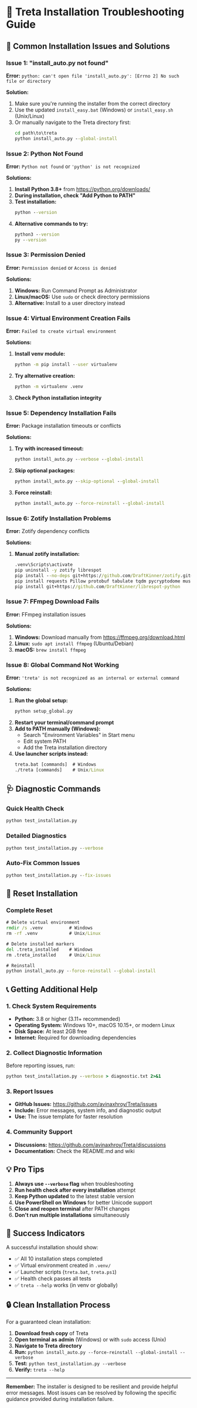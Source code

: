 # 🔧 Treta Installation Troubleshooting Guide

## 🚨 Common Installation Issues and Solutions

### Issue 1: "install_auto.py not found"
**Error:** `python: can't open file 'install_auto.py': [Errno 2] No such file or directory`

**Solution:**
1. Make sure you're running the installer from the correct directory
2. Use the updated `install_easy.bat` (Windows) or `install_easy.sh` (Unix/Linux)
3. Or manually navigate to the Treta directory first:
   ```cmd
   cd path\to\treta
   python install_auto.py --global-install
   ```

### Issue 2: Python Not Found
**Error:** `Python not found` or `'python' is not recognized`

**Solutions:**
1. **Install Python 3.8+** from https://python.org/downloads/
2. **During installation, check "Add Python to PATH"**
3. **Test installation:**
   ```cmd
   python --version
   ```
4. **Alternative commands to try:**
   ```cmd
   python3 --version
   py --version
   ```

### Issue 3: Permission Denied
**Error:** `Permission denied` or `Access is denied`

**Solutions:**
1. **Windows:** Run Command Prompt as Administrator
2. **Linux/macOS:** Use `sudo` or check directory permissions
3. **Alternative:** Install to a user directory instead

### Issue 4: Virtual Environment Creation Fails
**Error:** `Failed to create virtual environment`

**Solutions:**
1. **Install venv module:**
   ```cmd
   python -m pip install --user virtualenv
   ```
2. **Try alternative creation:**
   ```cmd
   python -m virtualenv .venv
   ```
3. **Check Python installation integrity**

### Issue 5: Dependency Installation Fails
**Error:** Package installation timeouts or conflicts

**Solutions:**
1. **Try with increased timeout:**
   ```cmd
   python install_auto.py --verbose --global-install
   ```
2. **Skip optional packages:**
   ```cmd
   python install_auto.py --skip-optional --global-install
   ```
3. **Force reinstall:**
   ```cmd
   python install_auto.py --force-reinstall --global-install
   ```

### Issue 6: Zotify Installation Problems
**Error:** Zotify dependency conflicts

**Solutions:**
1. **Manual zotify installation:**
   ```cmd
   .venv\Scripts\activate
   pip uninstall -y zotify librespot
   pip install --no-deps git+https://github.com/DraftKinner/zotify.git@v1.0.1
   pip install requests Pillow protobuf tabulate tqdm pycryptodome music-tag
   pip install git+https://github.com/DraftKinner/librespot-python
   ```

### Issue 7: FFmpeg Download Fails
**Error:** FFmpeg installation issues

**Solutions:**
1. **Windows:** Download manually from https://ffmpeg.org/download.html
2. **Linux:** `sudo apt install ffmpeg` (Ubuntu/Debian)
3. **macOS:** `brew install ffmpeg`

### Issue 8: Global Command Not Working
**Error:** `'treta' is not recognized as an internal or external command`

**Solutions:**
1. **Run the global setup:**
   ```cmd
   python setup_global.py
   ```
2. **Restart your terminal/command prompt**
3. **Add to PATH manually (Windows):**
   - Search "Environment Variables" in Start menu
   - Edit system PATH
   - Add the Treta installation directory
4. **Use launcher scripts instead:**
   ```cmd
   treta.bat [commands]  # Windows
   ./treta [commands]    # Unix/Linux
   ```

## 🩺 Diagnostic Commands

### Quick Health Check
```cmd
python test_installation.py
```

### Detailed Diagnostics
```cmd
python test_installation.py --verbose
```

### Auto-Fix Common Issues
```cmd
python test_installation.py --fix-issues
```

## 🔄 Reset Installation

### Complete Reset
```cmd
# Delete virtual environment
rmdir /s .venv          # Windows
rm -rf .venv            # Unix/Linux

# Delete installed markers
del .treta_installed    # Windows
rm .treta_installed     # Unix/Linux

# Reinstall
python install_auto.py --force-reinstall --global-install
```

## 📞 Getting Additional Help

### 1. Check System Requirements
- **Python:** 3.8 or higher (3.11+ recommended)
- **Operating System:** Windows 10+, macOS 10.15+, or modern Linux
- **Disk Space:** At least 2GB free
- **Internet:** Required for downloading dependencies

### 2. Collect Diagnostic Information
Before reporting issues, run:
```cmd
python test_installation.py --verbose > diagnostic.txt 2>&1
```

### 3. Report Issues
- **GitHub Issues:** https://github.com/avinaxhroy/Treta/issues
- **Include:** Error messages, system info, and diagnostic output
- **Use:** The issue template for faster resolution

### 4. Community Support
- **Discussions:** https://github.com/avinaxhroy/Treta/discussions
- **Documentation:** Check the README.md and wiki

## 💡 Pro Tips

1. **Always use `--verbose` flag** when troubleshooting
2. **Run health check after every installation** attempt
3. **Keep Python updated** to the latest stable version
4. **Use PowerShell on Windows** for better Unicode support
5. **Close and reopen terminal** after PATH changes
6. **Don't run multiple installations** simultaneously

## 🎯 Success Indicators

A successful installation should show:
- ✅ All 10 installation steps completed
- ✅ Virtual environment created in `.venv/`
- ✅ Launcher scripts (`treta.bat`, `treta.ps1`)
- ✅ Health check passes all tests
- ✅ `treta --help` works (in venv or globally)

## 🔒 Clean Installation Process

For a guaranteed clean installation:

1. **Download fresh copy** of Treta
2. **Open terminal as admin** (Windows) or with `sudo` access (Unix)
3. **Navigate to Treta directory**
4. **Run:** `python install_auto.py --force-reinstall --global-install --verbose`
5. **Test:** `python test_installation.py --verbose`
6. **Verify:** `treta --help`

---

**Remember:** The installer is designed to be resilient and provide helpful error messages. Most issues can be resolved by following the specific guidance provided during installation failure.
